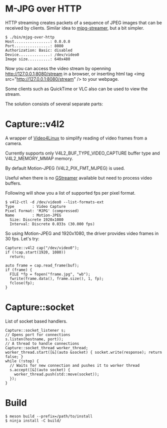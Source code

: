 # M-JPG over HTTP

HTTP streaming creates packets of a sequence of JPEG images that can be received by clients.
Similar idea to [mjpg-streamer](https://github.com/jacksonliam/mjpg-streamer), but a bit simpler.

    $ ./bin/mjpg-over-http
    Host................: 0.0.0.0
    Port................: 8080
    Authorization: Basic: disabled
    Device..............: /dev/video0
    Image size..........: 640x480

Now you can access the video stream by openning http://127.0.0.1:8080/stream in a browser, or inserting html tag &lt;img src="http://127.0.0.1:8080/stream" /&gt; to your webpage.

Some clients such as QuickTime or VLC also can be used to view the stream.

The solution consists of several separate parts:

# Capture::v4l2

A wrapper of [Video4Linux](https://en.wikipedia.org/wiki/Video4Linux) to simplify reading of video frames from a camera.

Currently supports only V4L2_BUF_TYPE_VIDEO_CAPTURE buffer type and V4L2_MEMORY_MMAP memory.

By default Motion-JPEG (V4L2_PIX_FMT_MJPEG) is used.

Useful when there is no [GStreamer](https://gstreamer.freedesktop.org/) available but need to process video buffers.

Following will show you a list of supported fps per pixel format.

    $ v4l2-ctl -d /dev/video0 --list-formats-ext
    Type        : Video Capture
    Pixel Format: 'MJPG' (compressed)
    Name        : Motion-JPEG
      Size: Discrete 1920x1080
      Interval: Discrete 0.033s (30.000 fps)

So using Motion-JPEG and 1920x1080, the driver provides video frames in 30 fps. Let's try:

    Capture::v4l2 cap("/dev/video0");
    if (!cap.start(1920, 1080))
      return;

    auto frame = cap.read_frame(buf);
    if (frame) {
      FILE *fp = fopen("frame.jpg", "wb");
      fwrite(frame.data(), frame.size(), 1, fp);
      fclose(fp);
    }

# Capture::socket

List of socket based handlers.

    Capture::socket_listener s;
    // Opens port for connections
    s.listen(hostname, port));
    // A thread to handle connections
    Capture::socket_thread worker_thread;
    worker_thread.start([&](auto &socket) { socket.write(response); return false; }
    while (!stop) {
      // Waits for new connection and pushes it to worker thread
      s.accept([&](auto socket) {
        worker_thread.push(std::move(socket));
      });
    }

# Build

    $ meson build --prefix=/path/to/install
    $ ninja install -C build/

